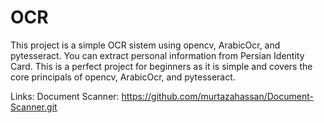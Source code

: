 # OCR
This project is a simple OCR sistem using opencv, ArabicOcr, and pytesseract. You can extract personal information from Persian Identity Card. This is a perfect project for beginners as it is simple and covers the core principals of opencv, ArabicOcr, and pytesseract.

Links:
Document Scanner: https://github.com/murtazahassan/Document-Scanner.git

